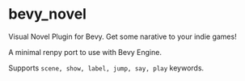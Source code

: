 # bevy_novel

Visual Novel Plugin for Bevy. Get some narative to your indie games!

A minimal renpy port to use with Bevy Engine.

Supports `scene, show, label, jump, say, play` keywords.
